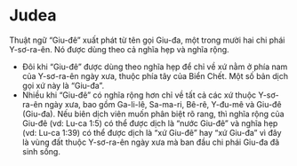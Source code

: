 # Judea

Thuật ngữ “Giu-đê” xuất phát từ tên gọi Giu-đa, một trong mười hai chi phái Y-sơ-ra-ên. Nó được dùng theo cả nghĩa hẹp và nghĩa rộng.
- Đôi khi “Giu-đê” được dùng theo nghĩa hẹp để chỉ về xứ nằm ở phía nam của Y-sơ-ra-ên ngày xưa, thuộc phía tây của Biển Chết. Một số bản dịch gọi xứ này là “Giu-đa”. 
- Nhiều khi “Giu-đê” có nghĩa rộng hơn chỉ về tất cả các xứ thuộc Y-sơ-ra-ên ngày xưa, bao gồm Ga-li-lê, Sa-ma-ri, Bê-rê, Y-đu-mê và Giu-đê (Giu-đa). Nếu biên dịch viên muốn phân biệt rõ rang, thì nghĩa rộng của Giu-đê (vd: Lu-ca 1:5) có thể được dịch là “nước Giu-đê” và nghĩa hẹp (vd: Lu-ca 1:39) có thể được dịch là “xứ Giu-đê” hay “xứ Giu-đa” vì đây là vùng đất thuộc Y-sơ-ra-ên ngày xưa mà ban đầu chi phái Giu-đa đã sinh sống.


